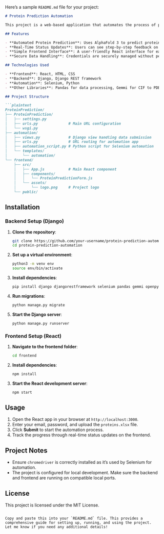 Here’s a sample `README.md` file for your project:

```markdown
# Protein Prediction Automation

This project is a web-based application that automates the process of protein structure prediction using AlphaFold 3. It allows users to upload their protein datasets, enter their credentials, and track the automation process step-by-step through a streamlined frontend interface.

## Features

- **Automated Protein Prediction**: Uses AlphaFold 3 to predict protein structures from input sequences.
- **Real-Time Status Updates**: Users can see step-by-step feedback on the automation process.
- **Simple Frontend Interface**: A user-friendly React interface for easy data submission and status tracking.
- **Secure Data Handling**: Credentials are securely managed without persistent storage.

## Technologies Used

- **Frontend**: React, HTML, CSS
- **Backend**: Django, Django REST framework
- **Automation**: Selenium, Python
- **Other Libraries**: Pandas for data processing, Gemmi for CIF to PDB conversion

## Project Structure

```plaintext
ProteinPrediction/
├── ProteinPrediction/
│   ├── settings.py
│   ├── urls.py              # Main URL configuration
│   └── wsgi.py
├── automation/
│   ├── views.py             # Django view handling data submission
│   ├── urls.py              # URL routing for automation app
│   ├── automation_script.py # Python script for Selenium automation
│   └── templates/
│       └── automation/
└── frontend/
    ├── src/
    │   ├── App.js           # Main React component
    │   ├── components/
    │   │   └── ProteinPredictionForm.js
    │   └── assets/
    │       └── logo.png     # Project logo
    └── public/
```

## Installation

### Backend Setup (Django)

1. **Clone the repository**:
   ```bash
   git clone https://github.com/your-username/protein-prediction-automation.git
   cd protein-prediction-automation
   ```

2. **Set up a virtual environment**:
   ```bash
   python3 -m venv env
   source env/bin/activate
   ```

3. **Install dependencies**:
   ```bash
   pip install django djangorestframework selenium pandas gemmi openpyxl
   ```

4. **Run migrations**:
   ```bash
   python manage.py migrate
   ```

5. **Start the Django server**:
   ```bash
   python manage.py runserver
   ```

### Frontend Setup (React)

1. **Navigate to the frontend folder**:
   ```bash
   cd frontend
   ```

2. **Install dependencies**:
   ```bash
   npm install
   ```

3. **Start the React development server**:
   ```bash
   npm start
   ```

## Usage

1. Open the React app in your browser at `http://localhost:3000`.
2. Enter your email, password, and upload the `proteins.xlsx` file.
3. Click **Submit** to start the automation process.
4. Track the progress through real-time status updates on the frontend.

## Project Notes

- Ensure `chromedriver` is correctly installed as it’s used by Selenium for automation.
- The project is configured for local development. Make sure the backend and frontend are running on compatible local ports.

## License

This project is licensed under the MIT License.
```

Copy and paste this into your `README.md` file. This provides a comprehensive guide for setting up, running, and using the project. Let me know if you need any additional details!